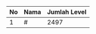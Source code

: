 | No | Nama            | Jumlah Level |
|----|-----------------|--------------|
| 1  | #    |    2497        |
